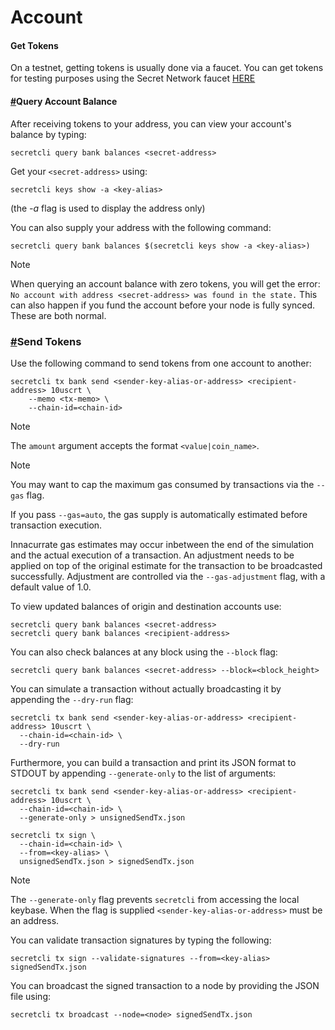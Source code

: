 # Account



#### Get Tokens <a href="#get-tokens" id="get-tokens"></a>

On a testnet, getting tokens is usually done via a faucet. You can get tokens for testing purposes using the Secret Network faucet [HERE](https://faucet.secrettestnet.io/)

#### [#](https://docs.scrt.network/cli/secretcli.html#query-account-balance)Query Account Balance <a href="#query-account-balance" id="query-account-balance"></a>

After receiving tokens to your address, you can view your account's balance by typing:

```
secretcli query bank balances <secret-address>
```

Get your `<secret-address>` using:

```
secretcli keys show -a <key-alias>
```

(the _-a_ flag is used to display the address only)

You can also supply your address with the following command:

```
secretcli query bank balances $(secretcli keys show -a <key-alias>)
```

Note

When querying an account balance with zero tokens, you will get the error: `No account with address <secret-address> was found in the state.` This can also happen if you fund the account before your node is fully synced. These are both normal.

### [#](https://docs.scrt.network/cli/secretcli.html#send-tokens)Send Tokens <a href="#send-tokens" id="send-tokens"></a>

Use the following command to send tokens from one account to another:

```
secretcli tx bank send <sender-key-alias-or-address> <recipient-address> 10uscrt \
	--memo <tx-memo> \
	--chain-id=<chain-id>
```

Note

The `amount` argument accepts the format `<value|coin_name>`.

Note

You may want to cap the maximum gas consumed by transactions via the `--gas` flag.

If you pass `--gas=auto`, the gas supply is automatically estimated before transaction execution.

Innacurrate gas estimates may occur inbetween the end of the simulation and the actual execution of a transaction. An adjustment needs to be applied on top of the original estimate for the transaction to be broadcasted successfully. Adjustment are controlled via the `--gas-adjustment` flag, with a default value of 1.0.

To view updated balances of origin and destination accounts use:

```
secretcli query bank balances <secret-address>
secretcli query bank balances <recipient-address>
```

You can also check balances at any block using the `--block` flag:

```
secretcli query bank balances <secret-address> --block=<block_height>
```

You can simulate a transaction without actually broadcasting it by appending the `--dry-run` flag:

```
secretcli tx bank send <sender-key-alias-or-address> <recipient-address> 10uscrt \
  --chain-id=<chain-id> \
  --dry-run
```

Furthermore, you can build a transaction and print its JSON format to STDOUT by appending `--generate-only` to the list of arguments:

```
secretcli tx bank send <sender-key-alias-or-address> <recipient-address> 10uscrt \
  --chain-id=<chain-id> \
  --generate-only > unsignedSendTx.json
```

```
secretcli tx sign \
  --chain-id=<chain-id> \
  --from=<key-alias> \
  unsignedSendTx.json > signedSendTx.json
```

Note

The `--generate-only` flag prevents `secretcli` from accessing the local keybase. When the flag is supplied `<sender-key-alias-or-address>` must be an address.

You can validate transaction signatures by typing the following:

```
secretcli tx sign --validate-signatures --from=<key-alias> signedSendTx.json
```

You can broadcast the signed transaction to a node by providing the JSON file using:

```
secretcli tx broadcast --node=<node> signedSendTx.json
```
